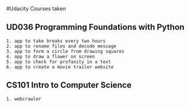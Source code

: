 #Udacity Courses taken

## UD036 Programming Foundations with Python
    1. app to take breaks every two hours
    2. app to rename files and decode message
    3. app to form a circle from drawing squares
    4. app to draw a flower on screen
    5. app to check for profanity in a text
    6. app to create a movie trailer website


## CS101 Intro to Computer Science
    1. webcrawler
